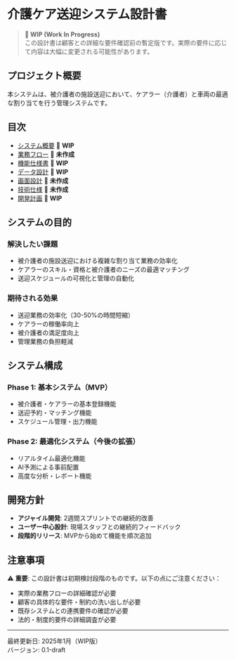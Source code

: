 # 介護ケア送迎システム設計書

> **🚧 WIP (Work In Progress)**  
> この設計書は顧客との詳細な要件確認前の暫定版です。実際の要件に応じて内容は大幅に変更される可能性があります。

## プロジェクト概要

本システムは、被介護者の施設送迎において、ケアラー（介護者）と車両の最適な割り当てを行う管理システムです。

## 目次

- [システム概要](./01_system_overview.md) 🚧 **WIP**
- [業務フロー](./02_business_flow.md) 🚧 **未作成**
- [機能仕様書](./03_functional_requirements.md) 🚧 **WIP**
- [データ設計](./04_data_design.md) 🚧 **WIP**
- [画面設計](./05_ui_design.md) 🚧 **未作成**
- [技術仕様](./06_technical_specifications.md) 🚧 **未作成**
- [開発計画](./07_development_plan.md) 🚧 **WIP**

## システムの目的

### 解決したい課題
- 被介護者の施設送迎における複雑な割り当て業務の効率化
- ケアラーのスキル・資格と被介護者のニーズの最適マッチング
- 送迎スケジュールの可視化と管理の自動化

### 期待される効果
- 送迎業務の効率化（30-50%の時間短縮）
- ケアラーの稼働率向上
- 被介護者の満足度向上
- 管理業務の負担軽減

## システム構成

### Phase 1: 基本システム（MVP）
- 被介護者・ケアラーの基本登録機能
- 送迎予約・マッチング機能
- スケジュール管理・出力機能

### Phase 2: 最適化システム（今後の拡張）
- リアルタイム最適化機能
- AI予測による事前配置
- 高度な分析・レポート機能

## 開発方針

- **アジャイル開発**: 2週間スプリントでの継続的改善
- **ユーザー中心設計**: 現場スタッフとの継続的フィードバック
- **段階的リリース**: MVPから始めて機能を順次追加

## 注意事項

⚠️ **重要**: この設計書は初期検討段階のものです。以下の点にご注意ください：

- 実際の業務フローの詳細確認が必要
- 顧客の具体的な要件・制約の洗い出しが必要
- 既存システムとの連携要件の確認が必要
- 法的・制度的要件の詳細調査が必要

---

最終更新日: 2025年1月（WIP版）  
バージョン: 0.1-draft 